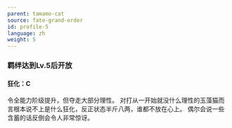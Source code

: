 ```yaml
---
parent: tamamo-cat
source: fate-grand-order
id: profile-5
language: zh
weight: 5
---
```


### 羁绊达到Lv.5后开放

#### 狂化：C

令全能力阶级提升，但夺走大部分理性。
对打从一开始就没什么理性的玉藻猫而言根本说不上是什么狂化，反正状态半斤八两，谁都不放在心上。
偶尔会说一些含蓄的话反倒会令人非常惊讶。
